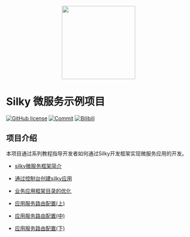 <p align="center">
  <img height="200" src="./docs/.vuepress/public/assets/logo/logo.svg">
</p>

# Silky 微服务示例项目

[![GitHub license](https://img.shields.io/badge/license-MIT-blue.svg)](./LICENSE)
[![Commit](https://img.shields.io/github/last-commit/liuhll/silky)](https://img.shields.io/github/last-commit/liuhll/silky)
[![Bilibili](https://img.shields.io/badge/bilibili-silky__fk-fb7299?logo=bilibili)](https://space.bilibili.com/354560671/channel/seriesdetail?sid=2797330)

## 项目介绍

本项目通过系列教程指导开发者如何通过Silky开发框架实现微服务应用的开发。

- [silky微服务框架简介](https://www.bilibili.com/video/BV1m14y1J7LM/?spm_id_from=333.999.0.0)

- [通过控制台创建silky应用](https://www.bilibili.com/video/BV1MK411o71r/?spm_id_from=333.999.0.0&vd_source=f787144ec68c2f5dfec225769b1a3a97)

- [业务应用框架目录的优化](https://www.bilibili.com/video/BV1uM411r7tx/?spm_id_from=333.999.0.0&vd_source=f787144ec68c2f5dfec225769b1a3a97)

- [应用服务路由配置(上)](https://www.bilibili.com/video/BV1Ke4y1W7ru/?spm_id_from=333.999.0.0)

- [应用服务路由配置(中)](https://www.bilibili.com/video/BV1nP4y1R7dT/?spm_id_from=333.999.0.0)

- [应用服务路由配置(下)](https://www.bilibili.com/video/BV1aG4y1d7Zd/?spm_id_from=333.999.0.0)